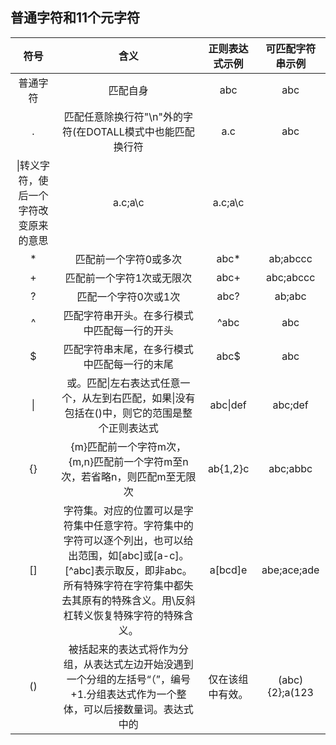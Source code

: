 
## 普通字符和11个元字符

|符号|含义|正则表达式示例|可匹配字符串示例|
|:--:|:-:|:-----------:|:------------:|
|普通字符|匹配自身|abc|abc|
|.|匹配任意除换行符"\n"外的字符(在DOTALL模式中也能匹配换行符|a.c|abc|
|\\|转义字符，使后一个字符改变原来的意思|a\.c;a\\c|a.c;a\\c|
|\*|匹配前一个字符0或多次|abc\*|ab;abccc|
|+|匹配前一个字符1次或无限次|abc+|abc;abccc|
|?|匹配一个字符0次或1次|abc?|ab;abc|
|^|匹配字符串开头。在多行模式中匹配每一行的开头|^abc|abc|
|$|匹配字符串末尾，在多行模式中匹配每一行的末尾|abc$|abc|
|\||或。匹配\|左右表达式任意一个，从左到右匹配，如果\|没有包括在()中，则它的范围是整个正则表达式|abc\|def|abc;def|
|\{\}|{m}匹配前一个字符m次，{m,n}匹配前一个字符m至n次，若省略n，则匹配m至无限次|ab{1,2}c|abc;abbc|
|\[\]|字符集。对应的位置可以是字符集中任意字符。字符集中的字符可以逐个列出，也可以给出范围，如[abc]或[a-c]。[^abc]表示取反，即非abc。所有特殊字符在字符集中都失去其原有的特殊含义。用\反斜杠转义恢复特殊字符的特殊含义。|a[bcd]e|abe;ace;ade|
|()|被括起来的表达式将作为分组，从表达式左边开始没遇到一个分组的左括号“（”，编号+1.分组表达式作为一个整体，可以后接数量词。表达式中的|仅在该组中有效。|(abc){2};a(123|456)c|abcabc;a456c|